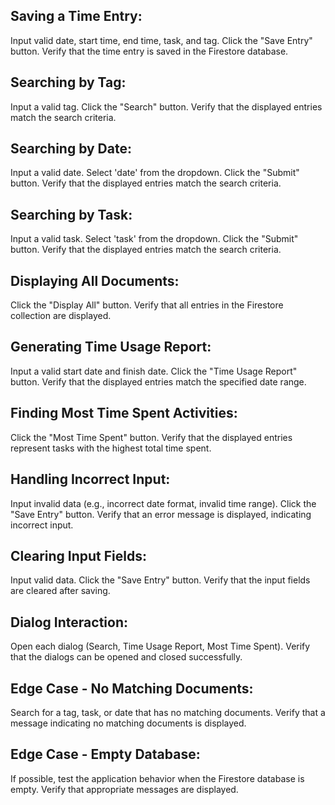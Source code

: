 ## Saving a Time Entry:

Input valid date, start time, end time, task, and tag.
Click the "Save Entry" button.
Verify that the time entry is saved in the Firestore database.

## Searching by Tag:

Input a valid tag.
Click the "Search" button.
Verify that the displayed entries match the search criteria.

## Searching by Date:

Input a valid date.
Select 'date' from the dropdown.
Click the "Submit" button.
Verify that the displayed entries match the search criteria.

## Searching by Task:

Input a valid task.
Select 'task' from the dropdown.
Click the "Submit" button.
Verify that the displayed entries match the search criteria.

## Displaying All Documents:

Click the "Display All" button.
Verify that all entries in the Firestore collection are displayed.

## Generating Time Usage Report:

Input a valid start date and finish date.
Click the "Time Usage Report" button.
Verify that the displayed entries match the specified date range.

## Finding Most Time Spent Activities:

Click the "Most Time Spent" button.
Verify that the displayed entries represent tasks with the highest total time spent.

## Handling Incorrect Input:

Input invalid data (e.g., incorrect date format, invalid time range).
Click the "Save Entry" button.
Verify that an error message is displayed, indicating incorrect input.

## Clearing Input Fields:

Input valid data.
Click the "Save Entry" button.
Verify that the input fields are cleared after saving.

## Dialog Interaction:

Open each dialog (Search, Time Usage Report, Most Time Spent).
Verify that the dialogs can be opened and closed successfully.

## Edge Case - No Matching Documents:

Search for a tag, task, or date that has no matching documents.
Verify that a message indicating no matching documents is displayed.

## Edge Case - Empty Database:

If possible, test the application behavior when the Firestore database is empty.
Verify that appropriate messages are displayed.